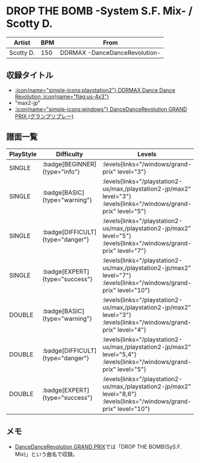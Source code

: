 # DROP THE BOMB -System S.F. Mix- / Scotty D.

|Artist|BPM|From|
|------|---|----|
|Scotty D.|150|DDRMAX -DanceDanceRevolution-|

## 収録タイトル

- [:icon{name="simple-icons:playstation2"} DDRMAX Dance Dance Revolution :icon{name="flag:us-4x3"}](/playstation2-us/max)
- "max2-jp"
- [:icon{name="simple-icons:windows"} DanceDanceRevolution GRAND PRIX (グランプリプレー)](/windows/grand-prix)

## 譜面一覧

|PlayStyle|Difficulty|Levels|Notes|Movie|
|---------|----------|------|-----|-----|
|SINGLE| :badge[BEGINNER]{type="info"}| :levels{links="/windows/grand-prix" level="3"}|90/0||
|SINGLE| :badge[BASIC]{type="warning"}| :levels{links="/playstation2-us/max,/playstation2-jp/max2" level="3"} :levels{links="/windows/grand-prix" level="5"}|140/20||
|SINGLE| :badge[DIFFICULT]{type="danger"}| :levels{links="/playstation2-us/max,/playstation2-jp/max2" level="5"} :levels{links="/windows/grand-prix" level="7"}|194/34||
|SINGLE| :badge[EXPERT]{type="success"}| :levels{links="/playstation2-us/max,/playstation2-jp/max2" level="7"} :levels{links="/windows/grand-prix" level="10"}|272/12||
|DOUBLE| :badge[BASIC]{type="warning"}| :levels{links="/playstation2-us/max,/playstation2-jp/max2" level="3"}  :levels{links="/windows/grand-prix" level="4"}|128/13||
|DOUBLE| :badge[DIFFICULT]{type="danger"}| :levels{links="/playstation2-us/max,/playstation2-jp/max2" level="5,4"} :levels{links="/windows/grand-prix" level="5"}|168/6||
|DOUBLE| :badge[EXPERT]{type="success"}| :levels{links="/playstation2-us/max,/playstation2-jp/max2" level="8,6"} :levels{links="/windows/grand-prix" level="10"}|246/29||

## メモ

- [DanceDanceRevolution GRAND PRIX](/windows/grand-prix)では「DROP THE BOMB(SyS.F. Mix)」という曲名で収録。
